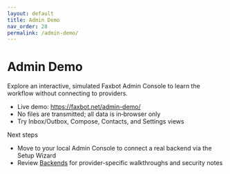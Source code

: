 ```yaml
---
layout: default
title: Admin Demo
nav_order: 28
permalink: /admin-demo/
---
```


# Admin Demo

Explore an interactive, simulated Faxbot Admin Console to learn the workflow without connecting to providers.

- Live demo: https://faxbot.net/admin-demo/
- No files are transmitted; all data is in‑browser only
- Try Inbox/Outbox, Compose, Contacts, and Settings views

Next steps
- Move to your local Admin Console to connect a real backend via the Setup Wizard
- Review [Backends](/backends/) for provider-specific walkthroughs and security notes
